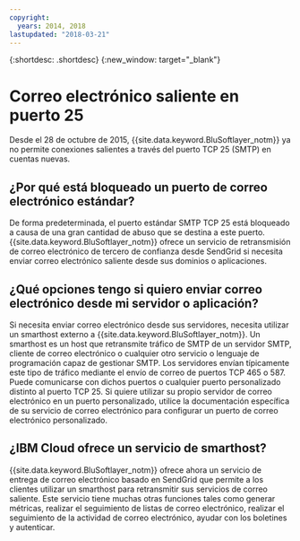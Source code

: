 ```yaml
---
copyright:
  years: 2014, 2018
lastupdated: "2018-03-21"
---
```


{:shortdesc: .shortdesc}
{:new_window: target="_blank"}

# Correo electrónico saliente en puerto 25

Desde el 28 de octubre de 2015, {{site.data.keyword.BluSoftlayer_notm}} ya no permite conexiones salientes a través del puerto TCP 25 (SMTP) en cuentas nuevas.

## ¿Por qué está bloqueado un puerto de correo electrónico estándar?

De forma predeterminada, el puerto estándar SMTP TCP 25 está bloqueado a causa de una gran cantidad de abuso que se destina a este puerto. {{site.data.keyword.BluSoftlayer_notm}} ofrece un servicio de retransmisión de correo electrónico de tercero de confianza desde SendGrid si necesita enviar correo electrónico saliente desde sus dominios o aplicaciones.  

## ¿Qué opciones tengo si quiero enviar correo electrónico desde mi servidor o aplicación?

Si necesita enviar correo electrónico desde sus servidores, necesita utilizar un smarthost externo a {{site.data.keyword.BluSoftlayer_notm}}. Un smarthost es un host que retransmite tráfico de SMTP de un servidor SMTP, cliente de correo electrónico o cualquier otro servicio o lenguaje de programación capaz de gestionar SMTP. Los servidores envían típicamente este tipo de tráfico mediante el envío de correo de puertos TCP 465 o 587.  Puede comunicarse con dichos puertos o cualquier puerto personalizado distinto al puerto TCP 25. Si quiere utilizar su propio servidor de correo electrónico en un puerto personalizado, utilice la documentación específica de su servicio de correo electrónico para configurar un puerto de correo electrónico personalizado.

## ¿IBM Cloud ofrece un servicio de smarthost?

{{site.data.keyword.BluSoftlayer_notm}} ofrece ahora un servicio de entrega de correo electrónico basado en SendGrid que permite a los clientes utilizar un smarthost para retransmitir sus servicios de correo saliente. Este servicio tiene muchas otras funciones tales como generar métricas, realizar el seguimiento de listas de correo electrónico, realizar el seguimiento de la actividad de correo electrónico, ayudar con los boletines y autenticar.
